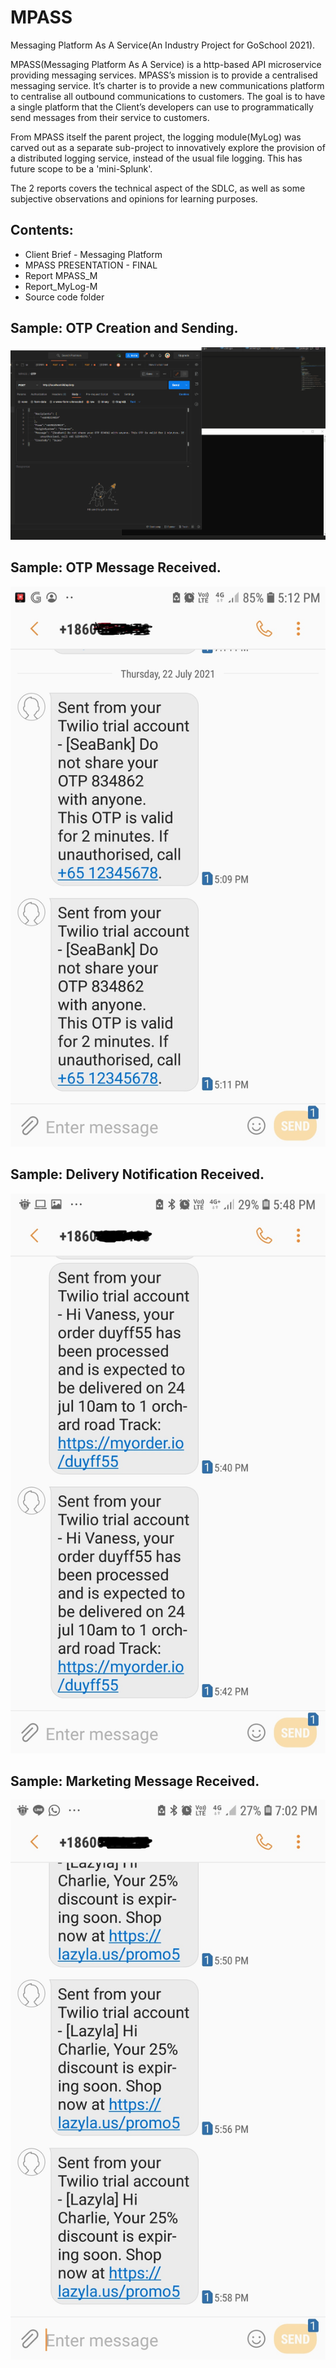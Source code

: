 # MPASS
Messaging Platform As A Service(An Industry Project for GoSchool 2021).

MPASS(Messaging Platform As A Service) is a http-based API microservice providing messaging services. MPASS’s mission is to provide a centralised messaging service. It’s charter is to provide a new communications platform to centralise all outbound communications to customers. The goal is to
have a single platform that the Client’s developers can use to programmatically send messages from their service to customers.

From MPASS itself the parent project, the logging module(MyLog) was carved out as a separate sub-project to innovatively explore the provision of a distributed logging service, instead of the usual file logging. This has future scope to be a 'mini-Splunk'.

The 2 reports covers the technical aspect of the SDLC, as well as some subjective observations and opinions for learning purposes.

## Contents: ##
- Client Brief - Messaging Platform
- MPASS PRESENTATION - FINAL
- Report MPASS_M
- Report_MyLog-M
- Source code folder


## Sample: OTP Creation and Sending. ##
![Send OTP](https://github.com/jiunnhwa/MPASS/blob/main/20210722%20OTP.gif?raw=true "Send OTP")

## Sample: OTP Message Received. ##
![Send OTP](https://github.com/jiunnhwa/MPASS/blob/main/Screenshot_20210722-171245_Messages.jpg?raw=true "Send OTP")

## Sample: Delivery Notification Received. ##
![Send OUN](https://github.com/jiunnhwa/MPASS/blob/main/Screenshot_20210919-174834_Messages.jpg?raw=true "Send OUN")

## Sample: Marketing Message Received. ##
![Send MM](https://github.com/jiunnhwa/MPASS/blob/main/Screenshot_20210919-190258_Messages.jpg?raw=true "Send MM")

